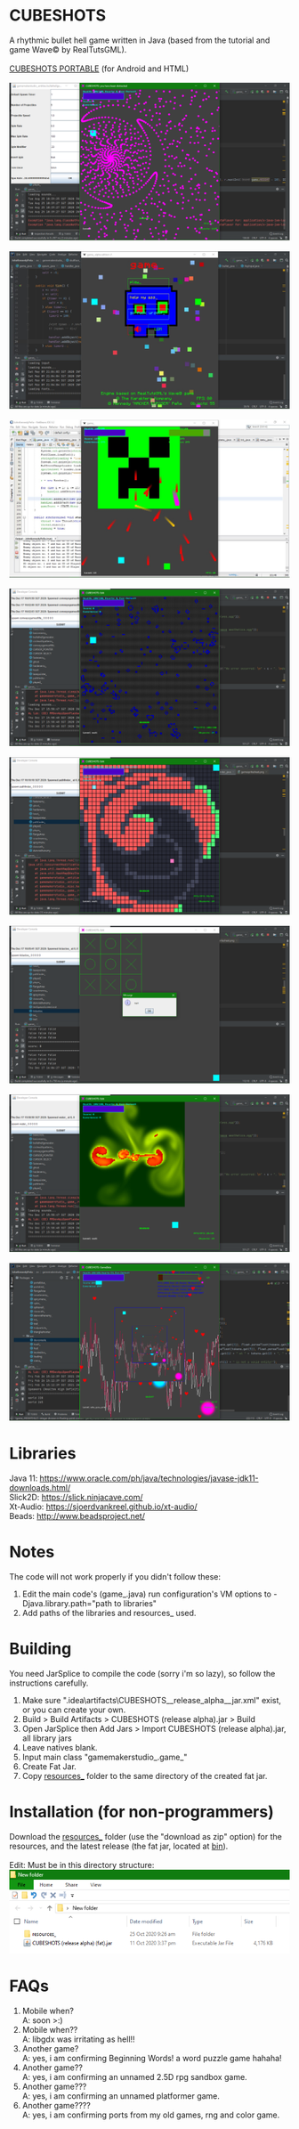 # CUBESHOTS
A rhythmic bullet hell game written in Java (based from the tutorial and game Wave© by RealTutsGML).\
\
[CUBESHOTS PORTABLE](https://github.com/GDjkhp/CUBESHOTS_PORTABLE) (for Android and HTML)\
\
![image 1](https://github.com/GDjkhp/CUBESHOTS/blob/main/readme%20pics/1%20attempt%20storm.PNG)\
\
![image 2](https://github.com/GDjkhp/CUBESHOTS/blob/main/readme%20pics/game%20showcase%202.jpg)\
\
![image 3](https://github.com/GDjkhp/CUBESHOTS/blob/main/readme%20pics/game_%20showcase.jpg)\
\
![image 4](https://github.com/GDjkhp/CUBESHOTS/blob/main/readme%20pics/conway.PNG)\
\
![image 5](https://github.com/GDjkhp/CUBESHOTS/blob/main/readme%20pics/path.PNG)\
\
![image 6](https://github.com/GDjkhp/CUBESHOTS/blob/main/readme%20pics/tictactoe.PNG)\
\
![image 7](https://github.com/GDjkhp/CUBESHOTS/blob/main/readme%20pics/water.PNG)\
\
![image 8](https://github.com/GDjkhp/CUBESHOTS/blob/main/readme%20pics/render%20texture.png)
# Libraries
Java 11: https://www.oracle.com/ph/java/technologies/javase-jdk11-downloads.html/
\
Slick2D: https://slick.ninjacave.com/
\
Xt-Audio: https://sjoerdvankreel.github.io/xt-audio/
\
Beads: http://www.beadsproject.net/
# Notes
The code will not work properly if you didn't follow these:
1. Edit the main code's (game_.java) run configuration's VM options to -Djava.library.path="path to libraries"
2. Add paths of the libraries and resources_ used.
# Building
You need JarSplice to compile the code (sorry i'm so lazy), so follow the instructions carefully.
1. Make sure ".idea\artifacts\CUBESHOTS__release_alpha__jar.xml" exist, or you can create your own.
2. Build > Build Artifacts > CUBESHOTS (release alpha).jar > Build
3. Open JarSplice then Add Jars > Import CUBESHOTS (release alpha).jar, all library jars
4. Leave natives blank.
5. Input main class "gamemakerstudio_.game_"
6. Create Fat Jar.
7. Copy [resources_](https://github.com/GDjkhp/CUBESHOTS_RESOURCES/) folder to the same directory of the created fat jar.
# Installation (for non-programmers)
Download the [resources_](https://github.com/GDjkhp/CUBESHOTS_RESOURCES/) folder (use the "download as zip" option) for the resources, and the latest release (the fat jar, located at [bin](https://github.com/GDjkhp/CUBESHOTS/tree/main/bin)).\
\
Edit: Must be in this directory structure:\
![add_dir](https://github.com/GDjkhp/CUBESHOTS/blob/main/readme%20pics/dir.png)
# FAQs
1. Mobile when?\
A: soon >:)
2. Mobile when??\
A: libgdx was irritating as hell!!
3. Another game?\
A: yes, i am confirming Beginning Words! a word puzzle game hahaha!
4. Another game??\
A: yes, i am confirming an unnamed 2.5D rpg sandbox game.
5. Another game???\
A: yes, i am confirming an unnamed platformer game.
6. Another game????\
A: yes, i am confirming ports from my old games, rng and color game.
